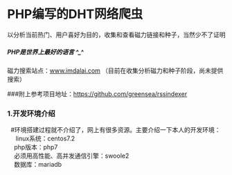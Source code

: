 <h1>PHP编写的DHT网络爬虫</h1> 

以分析当前热门、用户喜好为目的，收集和查看磁力链接和种子，当然少不了证明<h5>PHP是世界上最好的语言 ^_^</h5>

磁力搜索站点：www.imdalai.com （目前在收集分析磁力和种子阶段，尚未提供搜索）

###附上参考项目地址：https://github.com/greensea/rssindexer

<h3>1.开发环境介绍</h3>
    #环境搭建过程就不介绍了，网上有很多资源。主要介绍一下本人的开发环境：<br/>
         linux系统：centos7.2<br/>
         php版本：php7<br/>
         必须用高性能、高并发通信引擎：swoole2<br/>
         数据库：mariadb<br/>



